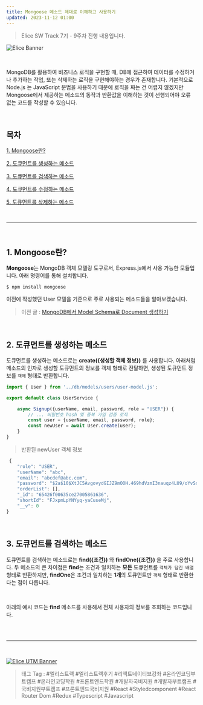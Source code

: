 ```yaml
---
title: Mongoose 메소드 제대로 이해하고 사용하기
updated: 2023-11-12 01:00
---
```


> Elice SW Track 7기 - 9주차 진행 내용입니다.


![Elice Banner](/blog/assets/elice/SW7_top_banner.png)

&nbsp;

MongoDB를 활용하여 비즈니스 로직을 구현할 때, DB에 접근하여 데이터를 수정하거나 추가하는 작업, 또는 삭제하는 로직을 구현해야하는 경우가 존재합니다. 기본적으로 Node.js 는 JavaScript 문법을 사용하기 때문에 로직을 짜는 건 어렵지 않겠지만 Mongoose에서 제공하는 메소드의 동작과 반환값을 이해하는 것이 선행되어야 오류 없는 코드를 작성할 수 있습니다.


&nbsp;

## 목차
[1. Mongoose란?](#1-mongoose란)

[2. 도큐먼트를 생성하는 메소드](#2-도큐먼트를-생성하는-메소드)

[3. 도큐먼트를 검색하는 메소드](#3-도큐먼트를-검색하는-메소드)

[4. 도큐먼트를 수정하는 메소드](#4-도큐먼트를-수정하는-메소드)

[5. 도큐먼트를 삭제하는 메소드](#5-도큐먼트를-삭제하는-메소드)


&nbsp;

---

&nbsp;
## 1. Mongoose란?

**Mongoose**는 MongoDB 객체 모델링 도구로서, Express.js에서 사용 가능한 모듈입니다. 아래 명령어를 통해 설치합니다.

```shell
$ npm install mongoose
```

이전에 작성했던 User 모델을 기준으로 주로 사용되는 메소드들을 알아보겠습니다.

> 이전 글 : [MongoDB에서 Model Schema로 Document 생성하기](https://ji-hoon.github.io/blog/mongo-db-schema)

&nbsp;

## 2. 도큐먼트를 생성하는 메소드

도큐먼트를 생성하는 메소드로는 **create({생성할 객체 정보})** 를 사용합니다. 아래처럼 메소드의 인자로 생성할 도큐먼트의 정보를 객체 형태로 전달하면, 생성된 도큐먼트 정보를 `객체` 형태로 반환합니다.

```javascript
import { User } from '../db/models/users/user-model.js';

export default class UserService {

    async Signup({userName, email, password, role = "USER"}) {
        // ... 비밀번호 hash 및 중복 가입 검증 로직 
        const user = {userName, email, password, role};
        const newUser = await User.create(user);
    }
}
```

> 반환된 newUser 객체 정보

```javascript
 {
    "role": "USER",
    "userName": "abc",
    "email": "abcdef@abc.com",
    "password": "$2a$10$XtJC5AvgovydGIJZ9mOOH.469hdVzmI3nauqz4LU9/oYvSsBChEve",
    "orderList": [],
    "_id": "65426f00635ce27005861636",
    "shortId": "FJxpmLpYNYyq-yaCuseMj",
    "__v": 0
}
```

&nbsp;

## 3. 도큐먼트를 검색하는 메소드

도큐먼트를 검색하는 메소드로는 **find({조건})** 와 **findOne({조건})** 을 주로 사용합니다. 두 메소드의 큰 차이점은 **find**는 조건과 일치하는 **모든** 도큐먼트를 `객체가 담긴 배열` 형태로 반환하지만, **findOne**은 조건과 일치하는 **1개**의 도큐먼트만 `객체` 형태로 반환한다는 점이 다릅니다.

&nbsp;

아래의 예시 코드는 **find** 메소드를 사용해서 전체 사용자의 정보를 조회하는 코드입니다.

```javascript

```


&nbsp;

---
&nbsp;

[![Elice UTM Banner](/blog/assets/elice/SW7_jihoonkim_bottom_banner.png)](https://elice.training/track/sw?utm_source=sw7&utm_medium=blog&utm_campaign=challenge&utm_content=m2gzitm8b)
&nbsp;
> 태그 Tag : #엘리스트랙 #엘리스트랙후기 #리액트네이티브강좌 #온라인코딩부트캠프 #온라인코딩학원 #프론트엔드학원 #개발자국비지원 #개발자부트캠프 #국비지원부트캠프 #프론트엔드국비지원 #React #Styledcomponent #React Router Dom #Redux #Typescript #Javascript